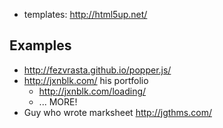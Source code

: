 - templates: http://html5up.net/

## Examples
- http://fezvrasta.github.io/popper.js/
- http://jxnblk.com/ his portfolio
  - http://jxnblk.com/loading/
  - ... MORE!
- Guy who wrote marksheet http://jgthms.com/ 

